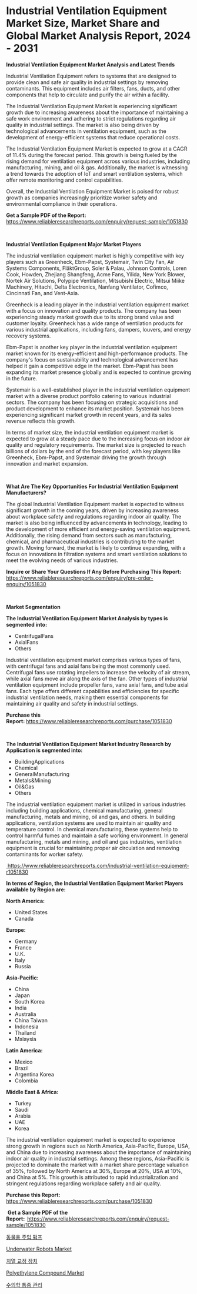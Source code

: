 <p><h1>Industrial Ventilation Equipment Market Size, Market Share and Global Market Analysis Report, 2024 - 2031</h1></p><p><strong>Industrial Ventilation Equipment Market Analysis and Latest Trends</strong></p>
<p><p>Industrial Ventilation Equipment refers to systems that are designed to provide clean and safe air quality in industrial settings by removing contaminants. This equipment includes air filters, fans, ducts, and other components that help to circulate and purify the air within a facility.</p><p>The Industrial Ventilation Equipment Market is experiencing significant growth due to increasing awareness about the importance of maintaining a safe work environment and adhering to strict regulations regarding air quality in industrial settings. The market is also being driven by technological advancements in ventilation equipment, such as the development of energy-efficient systems that reduce operational costs.</p><p>The Industrial Ventilation Equipment Market is expected to grow at a CAGR of 11.4% during the forecast period. This growth is being fueled by the rising demand for ventilation equipment across various industries, including manufacturing, mining, and oil & gas. Additionally, the market is witnessing a trend towards the adoption of IoT and smart ventilation systems, which offer remote monitoring and control capabilities.</p><p>Overall, the Industrial Ventilation Equipment Market is poised for robust growth as companies increasingly prioritize worker safety and environmental compliance in their operations.</p></p>
<p><strong>Get a Sample PDF of the Report:&nbsp;</strong> <a href="https://www.reliableresearchreports.com/enquiry/request-sample/1051830">https://www.reliableresearchreports.com/enquiry/request-sample/1051830</a></p>
<p>&nbsp;</p>
<p><strong>Industrial Ventilation Equipment Major Market Players</strong></p>
<p><p>The industrial ventilation equipment market is highly competitive with key players such as Greenheck, Ebm-Papst, Systemair, Twin City Fan, Air Systems Components, FläktGroup, Soler & Palau, Johnson Controls, Loren Cook, Howden, Zhejiang Shangfeng, Acme Fans, Yilida, New York Blower, Nortek Air Solutions, Polypipe Ventilation, Mitsubishi Electric, Mitsui Miike Machinery, Hitachi, Delta Electronics, Nanfang Ventilator, Cofimco, Cincinnati Fan, and Vent-Axia.</p><p>Greenheck is a leading player in the industrial ventilation equipment market with a focus on innovation and quality products. The company has been experiencing steady market growth due to its strong brand value and customer loyalty. Greenheck has a wide range of ventilation products for various industrial applications, including fans, dampers, louvers, and energy recovery systems.</p><p>Ebm-Papst is another key player in the industrial ventilation equipment market known for its energy-efficient and high-performance products. The company's focus on sustainability and technological advancement has helped it gain a competitive edge in the market. Ebm-Papst has been expanding its market presence globally and is expected to continue growing in the future.</p><p>Systemair is a well-established player in the industrial ventilation equipment market with a diverse product portfolio catering to various industrial sectors. The company has been focusing on strategic acquisitions and product development to enhance its market position. Systemair has been experiencing significant market growth in recent years, and its sales revenue reflects this growth.</p><p>In terms of market size, the industrial ventilation equipment market is expected to grow at a steady pace due to the increasing focus on indoor air quality and regulatory requirements. The market size is projected to reach billions of dollars by the end of the forecast period, with key players like Greenheck, Ebm-Papst, and Systemair driving the growth through innovation and market expansion.</p></p>
<p>&nbsp;</p>
<p><strong>What Are The Key Opportunities For Industrial Ventilation Equipment Manufacturers?</strong></p>
<p><p>The global Industrial Ventilation Equipment market is expected to witness significant growth in the coming years, driven by increasing awareness about workplace safety and regulations regarding indoor air quality. The market is also being influenced by advancements in technology, leading to the development of more efficient and energy-saving ventilation equipment. Additionally, the rising demand from sectors such as manufacturing, chemical, and pharmaceutical industries is contributing to the market growth. Moving forward, the market is likely to continue expanding, with a focus on innovations in filtration systems and smart ventilation solutions to meet the evolving needs of various industries.</p></p>
<p><strong>Inquire or Share Your Questions If Any Before Purchasing This Report:</strong> <a href="https://www.reliableresearchreports.com/enquiry/pre-order-enquiry/1051830">https://www.reliableresearchreports.com/enquiry/pre-order-enquiry/1051830</a></p>
<p>&nbsp;</p>
<p><strong>Market Segmentation</strong></p>
<p><strong>The Industrial Ventilation Equipment Market Analysis by types is segmented into:</strong></p>
<p><ul><li>CentrifugalFans</li><li>AxialFans</li><li>Others</li></ul></p>
<p><p>Industrial ventilation equipment market comprises various types of fans, with centrifugal fans and axial fans being the most commonly used. Centrifugal fans use rotating impellers to increase the velocity of air stream, while axial fans move air along the axis of the fan. Other types of industrial ventilation equipment include propeller fans, vane axial fans, and tube axial fans. Each type offers different capabilities and efficiencies for specific industrial ventilation needs, making them essential components for maintaining air quality and safety in industrial settings.</p></p>
<p><strong>Purchase this Report:&nbsp;</strong><a href="https://www.reliableresearchreports.com/purchase/1051830">https://www.reliableresearchreports.com/purchase/1051830</a></p>
<p>&nbsp;</p>
<p><strong>The Industrial Ventilation Equipment Market Industry Research by Application is segmented into:</strong></p>
<p><ul><li>BuildingApplications</li><li>Chemical</li><li>GeneralManufacturing</li><li>Metals&Mining</li><li>Oil&Gas</li><li>Others</li></ul></p>
<p><p>The industrial ventilation equipment market is utilized in various industries including building applications, chemical manufacturing, general manufacturing, metals and mining, oil and gas, and others. In building applications, ventilation systems are used to maintain air quality and temperature control. In chemical manufacturing, these systems help to control harmful fumes and maintain a safe working environment. In general manufacturing, metals and mining, and oil and gas industries, ventilation equipment is crucial for maintaining proper air circulation and removing contaminants for worker safety.</p></p>
<p><a href="https://www.reliableresearchreports.com/industrial-ventilation-equipment-r1051830">&nbsp;https://www.reliableresearchreports.com/industrial-ventilation-equipment-r1051830</a></p>
<p><strong>In terms of Region, the Industrial Ventilation Equipment Market Players available by Region are:</strong></p>
<p>
    <p> <strong> North America: </strong>
        <ul>
            <li>United States</li>
            <li>Canada</li>
        </ul>
        </p> 
    <p> <strong> Europe: </strong>
        <ul>
            <li>Germany</li>
            <li>France</li>
            <li>U.K.</li>
            <li>Italy</li>
            <li>Russia</li>
        </ul>
        </p> 
    <p> <strong> Asia-Pacific: </strong>
        <ul>
            <li>China</li>
            <li>Japan</li>
            <li>South Korea</li>
            <li>India</li>
            <li>Australia</li>
            <li>China Taiwan</li>
            <li>Indonesia</li>
            <li>Thailand</li>
            <li>Malaysia</li>
        </ul>
        </p> 
    <p> <strong> Latin America: </strong>
        <ul>
            <li>Mexico</li>
            <li>Brazil</li>
            <li>Argentina Korea</li>
            <li>Colombia</li>
        </ul>
        </p> 
    <p> <strong> Middle East & Africa: </strong>
        <ul>
            <li>Turkey</li>
            <li>Saudi</li>
            <li>Arabia</li>
            <li>UAE</li>
            <li>Korea</li>
        </ul>
    </p>
    </p>
<p><p>The industrial ventilation equipment market is expected to experience strong growth in regions such as North America, Asia-Pacific, Europe, USA, and China due to increasing awareness about the importance of maintaining indoor air quality in industrial settings. Among these regions, Asia-Pacific is projected to dominate the market with a market share percentage valuation of 35%, followed by North America at 30%, Europe at 20%, USA at 10%, and China at 5%. This growth is attributed to rapid industrialization and stringent regulations regarding workplace safety and air quality.</p></p>
<p><strong>Purchase this Report: </strong><a href="https://www.reliableresearchreports.com/purchase/1051830">https://www.reliableresearchreports.com/purchase/1051830</a></p>
<p>&nbsp;<strong>Get a Sample PDF of the Report:&nbsp;&nbsp;</strong><a href="https://www.reliableresearchreports.com/enquiry/request-sample/1051830">https://www.reliableresearchreports.com/enquiry/request-sample/1051830</a></p>
<p><strong></strong></p>
<p><p><a href="https://github.com/Maeennan456456/Market-Research-Report-List-1/blob/main/222398320741.md">동물용 주입 펌프</a></p><p><a href="https://github.com/wusalecollins540tpqoz/Market-Research-Report-List-1/blob/main/underwater-robots-market.md">Underwater Robots Market</a></p><p><a href="https://medium.com/@aidenreinger/%EC%B9%98%EA%B3%BC-%EB%82%B4%EA%B3%BC-%EA%B8%B0%EA%B8%B0-%EC%8B%9C%EC%9E%A5-%EC%8B%9C%EC%9E%A5-%EC%A0%90%EC%9C%A0%EC%9C%A8-%EC%8B%9C%EC%9E%A5-%EB%8F%99%ED%96%A5-%EB%B0%8F-%EB%AF%B8%EB%9E%98-%EC%84%B1%EC%9E%A5-%ED%83%90%EC%83%89-7a8643707fb2">치열 교정 장치</a></p><p><a href="https://issuu.com/reportprime-2/docs/polyethylene-compound-market-size-2030.pptx">Polyethylene Compound Market</a></p><p><a href="https://github.com/royErdmtyan906778/Market-Research-Report-List-1/blob/main/460102720742.md">수의학 통증 관리</a></p></p>